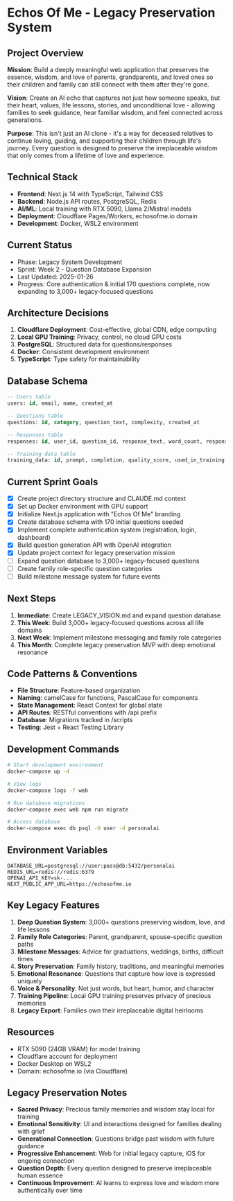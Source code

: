 # Echos Of Me - Legacy Preservation System

## Project Overview
**Mission**: Build a deeply meaningful web application that preserves the essence, wisdom, and love of parents, grandparents, and loved ones so their children and family can still connect with them after they're gone.

**Vision**: Create an AI echo that captures not just how someone speaks, but their heart, values, life lessons, stories, and unconditional love - allowing families to seek guidance, hear familiar wisdom, and feel connected across generations.

**Purpose**: This isn't just an AI clone - it's a way for deceased relatives to continue loving, guiding, and supporting their children through life's journey. Every question is designed to preserve the irreplaceable wisdom that only comes from a lifetime of love and experience.

## Technical Stack
- **Frontend**: Next.js 14 with TypeScript, Tailwind CSS
- **Backend**: Node.js API routes, PostgreSQL, Redis
- **AI/ML**: Local training with RTX 5090, Llama 2/Mistral models
- **Deployment**: Cloudflare Pages/Workers, echosofme.io domain
- **Development**: Docker, WSL2 environment

## Current Status
- Phase: Legacy System Development
- Sprint: Week 2 - Question Database Expansion
- Last Updated: 2025-01-26
- Progress: Core authentication & initial 170 questions complete, now expanding to 3,000+ legacy-focused questions

## Architecture Decisions
1. **Cloudflare Deployment**: Cost-effective, global CDN, edge computing
2. **Local GPU Training**: Privacy, control, no cloud GPU costs
3. **PostgreSQL**: Structured data for questions/responses
4. **Docker**: Consistent development environment
5. **TypeScript**: Type safety for maintainability

## Database Schema
```sql
-- Users table
users: id, email, name, created_at

-- Questions table  
questions: id, category, question_text, complexity, created_at

-- Responses table
responses: id, user_id, question_id, response_text, word_count, response_time

-- Training data table
training_data: id, prompt, completion, quality_score, used_in_training
```

## Current Sprint Goals
- [x] Create project directory structure and CLAUDE.md context
- [x] Set up Docker environment with GPU support
- [x] Initialize Next.js application with "Echos Of Me" branding
- [x] Create database schema with 170 initial questions seeded
- [x] Implement complete authentication system (registration, login, dashboard)
- [x] Build question generation API with OpenAI integration
- [x] Update project context for legacy preservation mission
- [ ] Expand question database to 3,000+ legacy-focused questions
- [ ] Create family role-specific question categories
- [ ] Build milestone message system for future events

## Next Steps
1. **Immediate**: Create LEGACY_VISION.md and expand question database
2. **This Week**: Build 3,000+ legacy-focused questions across all life domains
3. **Next Week**: Implement milestone messaging and family role categories
4. **This Month**: Complete legacy preservation MVP with deep emotional resonance

## Code Patterns & Conventions
- **File Structure**: Feature-based organization
- **Naming**: camelCase for functions, PascalCase for components
- **State Management**: React Context for global state
- **API Routes**: RESTful conventions with /api prefix
- **Database**: Migrations tracked in /scripts
- **Testing**: Jest + React Testing Library

## Development Commands
```bash
# Start development environment
docker-compose up -d

# View logs
docker-compose logs -f web

# Run database migrations
docker-compose exec web npm run migrate

# Access database
docker-compose exec db psql -U user -d personalai
```

## Environment Variables
```
DATABASE_URL=postgresql://user:pass@db:5432/personalai
REDIS_URL=redis://redis:6379
OPENAI_API_KEY=sk-...
NEXT_PUBLIC_APP_URL=https://echosofme.io
```

## Key Legacy Features
1. **Deep Question System**: 3,000+ questions preserving wisdom, love, and life lessons
2. **Family Role Categories**: Parent, grandparent, spouse-specific question paths
3. **Milestone Messages**: Advice for graduations, weddings, births, difficult times
4. **Story Preservation**: Family history, traditions, and meaningful memories  
5. **Emotional Resonance**: Questions that capture how love is expressed uniquely
6. **Voice & Personality**: Not just words, but heart, humor, and character
7. **Training Pipeline**: Local GPU training preserves privacy of precious memories
8. **Legacy Export**: Families own their irreplaceable digital heirlooms

## Resources
- RTX 5090 (24GB VRAM) for model training
- Cloudflare account for deployment
- Docker Desktop on WSL2
- Domain: echosofme.io (via Cloudflare)

## Legacy Preservation Notes
- **Sacred Privacy**: Precious family memories and wisdom stay local for training
- **Emotional Sensitivity**: UI and interactions designed for families dealing with grief
- **Generational Connection**: Questions bridge past wisdom with future guidance
- **Progressive Enhancement**: Web for initial legacy capture, iOS for ongoing connection
- **Question Depth**: Every question designed to preserve irreplaceable human essence
- **Continuous Improvement**: AI learns to express love and wisdom more authentically over time